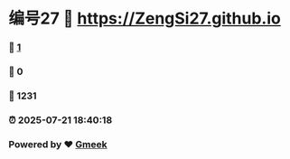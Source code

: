 # 编号27 :link: https://ZengSi27.github.io 
### :page_facing_up: [1](https://ZengSi27.github.io/tag.html) 
### :speech_balloon: 0 
### :hibiscus: 1231 
### :alarm_clock: 2025-07-21 18:40:18 
### Powered by :heart: [Gmeek](https://github.com/Meekdai/Gmeek)
